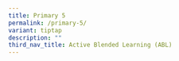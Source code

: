 ```yaml
---
title: Primary 5
permalink: /primary-5/
variant: tiptap
description: ""
third_nav_title: Active Blended Learning (ABL)
---
```

